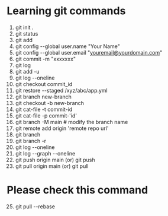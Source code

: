 # Learning git commands
1. git init .
2. git status
3. git add
4. git config --global user.name "Your Name"
5. git config --global user.email "youremail@yourdomain.com"
6. git commit -m "xxxxxxx"
7. git log
8. git add -u
9. git log --oneline
10. git checkout commit_id
11. git restore --staged /xyz/abc/app.yml
12. git branch new-branch
13. git checkout -b new-branch
14. git cat-file  -t commit-id
15. git cat-file  -p commit-'id'
16. git branch -M main # modify the branch name
17. git remote add origin 'remote repo url'
18. git branch
19. git branch -r
20. git log --oneline
21. git log --graph --oneline
22. git push  origin main (or)  git push
23. git pull origin main (or) git pull
# Please check this command
25. git pull --rebase
